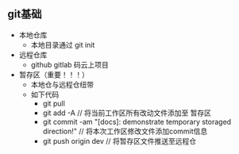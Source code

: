 ## git基础 ##
+ 本地仓库
    + 本地目录通过 git init
+ 远程仓库
    + github gitlab 码云上项目
+ 暂存区（重要！！！）
    + 本地仓与远程仓纽带
    + 如下代码
        + git pull
        + git add -A // 将当前工作区所有改动文件添加至 暂存区
        + git commit -am "[docs]: demonstrate temporary storaged direction!" // 将本次工作区修改文件添加commit信息
        + git push origin dev // 将暂存区文件推送至远程仓